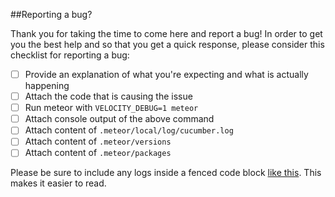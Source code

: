 ##Reporting a bug?

Thank you for taking the time to come here and report a bug! In order to get you the best help and
so that you get a quick response, please consider this checklist for reporting a bug:

* [ ] Provide an explanation of what you're expecting and what is actually happening
* [ ] Attach the code that is causing the issue 
* [ ] Run meteor with `VELOCITY_DEBUG=1 meteor`
* [ ] Attach console output of the above command
* [ ] Attach content of `.meteor/local/log/cucumber.log`
* [ ] Attach content of `.meteor/versions` 
* [ ] Attach content of `.meteor/packages`

Please be sure to include any logs inside a fenced code block 
[like this](https://help.github.com/articles/github-flavored-markdown/#fenced-code-blocks). This 
makes it easier to read.